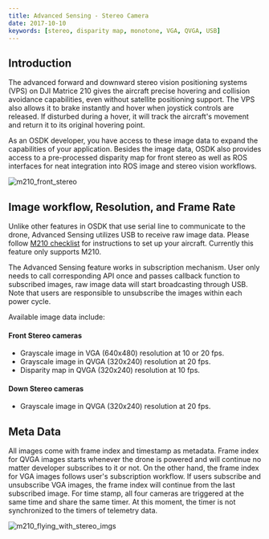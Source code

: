 ```yaml
---
title: Advanced Sensing - Stereo Camera
date: 2017-10-10
keywords: [stereo, disparity map, monotone, VGA, QVGA, USB]
---
```


## Introduction

The advanced forward and downward stereo vision positioning systems (VPS) on DJI Matrice 210 gives the aircraft precise hovering and collision avoidance capabilities, even without satellite positioning support. The VPS also allows it to brake instantly and hover when joystick controls are released. If disturbed during a hover, it will track the aircraft's movement and return it to its original hovering point. 

As an OSDK developer, you have access to these image data to expand the capabilities of your application. Besides the image data, OSDK also provides access to a pre-processed disparity map for front stereo as well as ROS interfaces for neat integration into ROS image and stereo vision workflows.

![m210_front_stereo](../images/guides/m210_stereo_composite.png)

## Image workflow, Resolution, and Frame Rate

Unlike other features in OSDK that use serial line to communicate to the drone, Advanced Sensing utilizes USB to receive raw image data. Please follow [M210 checklist](../M210-Docs/main.html) for instructions to set up your aircraft. Currently this feature only supports M210.

The Advanced Sensing feature works in subscription mechanism. User only needs to call corresponding API once and passes callback function to subscribed images, raw image data will start broadcasting through USB. Note that users are responsible to unsubscribe the images within each power cycle.

Available image data include:

#### Front Stereo cameras

* Grayscale image in VGA (640x480) resolution at 10 or 20 fps.
* Grayscale image in QVGA (320x240) resolution at 20 fps.
* Disparity map in QVGA (320x240) resolution at 10 fps.

#### Down Stereo cameras

* Grayscale image in QVGA (320x240) resolution at 20 fps.

## Meta Data

All images come with frame index and timestamp as metadata. Frame index for QVGA images starts whenever the drone is powered and will continue no matter developer subscribes to it or not. On the other hand, the frame index for VGA images follows user's subscription workflow. If users subscribe and unsubscribe VGA images, the frame index will continue from the last subscribed image. For time stamp, all four cameras are triggered at the same time and share the same timer. At this moment, the timer is not synchronized to the timers of telemetry data.


![m210_flying_with_stereo_imgs](../images/samples/m210_all_image.gif)




